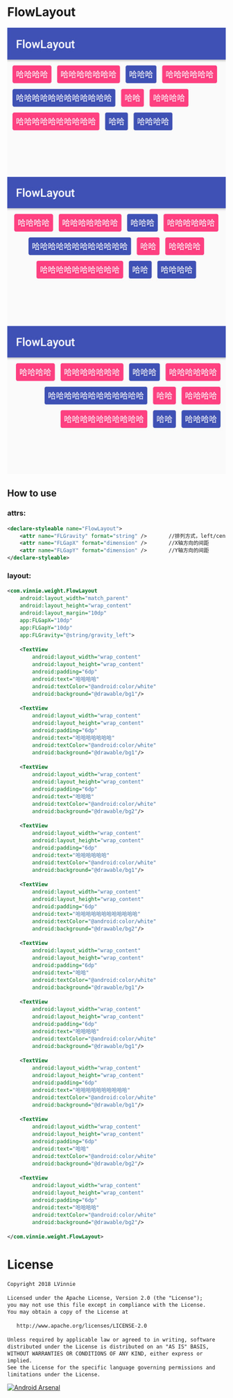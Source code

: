 FlowLayout
=========

<img src='image/1.jpg' height='340px'/>
<img src='image/2.jpg' height='340px'/>
<img src='image/3.jpg' height='340px'/>

## How to use

### attrs:
```xml
<declare-styleable name="FlowLayout">
    <attr name="FLGravity" format="string" />       //排列方式，left/center/right
    <attr name="FLGapX" format="dimension" />       //X轴方向的间距
    <attr name="FLGapY" format="dimension" />       //Y轴方向的间距
</declare-styleable>
```

### layout:
```xml
<com.vinnie.weight.FlowLayout
    android:layout_width="match_parent"
    android:layout_height="wrap_content"
    android:layout_margin="10dp"
    app:FLGapX="10dp"
    app:FLGapY="10dp"
    app:FLGravity="@string/gravity_left">

    <TextView
        android:layout_width="wrap_content"
        android:layout_height="wrap_content"
        android:padding="6dp"
        android:text="哈哈哈哈"
        android:textColor="@android:color/white"
        android:background="@drawable/bg1"/>

    <TextView
        android:layout_width="wrap_content"
        android:layout_height="wrap_content"
        android:padding="6dp"
        android:text="哈哈哈哈哈哈哈"
        android:textColor="@android:color/white"
        android:background="@drawable/bg1"/>

    <TextView
        android:layout_width="wrap_content"
        android:layout_height="wrap_content"
        android:padding="6dp"
        android:text="哈哈哈"
        android:textColor="@android:color/white"
        android:background="@drawable/bg2"/>

    <TextView
        android:layout_width="wrap_content"
        android:layout_height="wrap_content"
        android:padding="6dp"
        android:text="哈哈哈哈哈哈"
        android:textColor="@android:color/white"
        android:background="@drawable/bg1"/>

    <TextView
        android:layout_width="wrap_content"
        android:layout_height="wrap_content"
        android:padding="6dp"
        android:text="哈哈哈哈哈哈哈哈哈哈哈哈"
        android:textColor="@android:color/white"
        android:background="@drawable/bg2"/>

    <TextView
        android:layout_width="wrap_content"
        android:layout_height="wrap_content"
        android:padding="6dp"
        android:text="哈哈"
        android:textColor="@android:color/white"
        android:background="@drawable/bg1"/>

    <TextView
        android:layout_width="wrap_content"
        android:layout_height="wrap_content"
        android:padding="6dp"
        android:text="哈哈哈哈"
        android:textColor="@android:color/white"
        android:background="@drawable/bg1"/>

    <TextView
        android:layout_width="wrap_content"
        android:layout_height="wrap_content"
        android:padding="6dp"
        android:text="哈哈哈哈哈哈哈哈哈哈"
        android:textColor="@android:color/white"
        android:background="@drawable/bg1"/>

    <TextView
        android:layout_width="wrap_content"
        android:layout_height="wrap_content"
        android:padding="6dp"
        android:text="哈哈"
        android:textColor="@android:color/white"
        android:background="@drawable/bg2"/>

    <TextView
        android:layout_width="wrap_content"
        android:layout_height="wrap_content"
        android:padding="6dp"
        android:text="哈哈哈哈"
        android:textColor="@android:color/white"
        android:background="@drawable/bg2"/>

</com.vinnie.weight.FlowLayout>
```

License
=======

    Copyright 2018 LVinnie

    Licensed under the Apache License, Version 2.0 (the "License");
    you may not use this file except in compliance with the License.
    You may obtain a copy of the License at

       http://www.apache.org/licenses/LICENSE-2.0

    Unless required by applicable law or agreed to in writing, software
    distributed under the License is distributed on an "AS IS" BASIS,
    WITHOUT WARRANTIES OR CONDITIONS OF ANY KIND, either express or implied.
    See the License for the specific language governing permissions and
    limitations under the License.


[![Android Arsenal](https://img.shields.io/badge/Android%20Arsenal-WheelView-brightgreen.svg?style=flat)](https://android-arsenal.com/details/1/1433)
